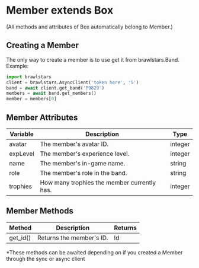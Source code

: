 # Member extends Box

(All methods and attributes of Box automatically belong to Member.)

## Creating a Member
The only way to create a member is to use get it from brawlstars.Band. Example:
```py
import brawlstars
client = brawlstars.AsyncClient('token here', '5')
band = await client.get_band('P9829')
members = await band.get_members()
member = members[0]
```

## Member Attributes
| Variable | Description | Type |
|----------|-------------|------|
| avatar | The member's avatar ID. | integer |
| expLevel | The member's experience level. | integer |
| name | The member's in-game name. | string |
| role | The member's role in the band. | string |
| trophies | How many trophies the member currently has. | integer |

## Member Methods
| Method | Description | Returns |
|--------|-------------|---------|
| get_id() | Returns the member's ID. | Id |

\*These methods can be awaited depending on if you created a Member through the sync or async client